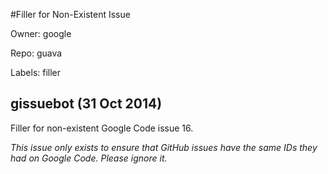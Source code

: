 #Filler for Non-Existent Issue

Owner: google

Repo: guava

Labels: filler 

## gissuebot (31 Oct 2014)

Filler for non-existent Google Code issue 16.

_This issue only exists to ensure that GitHub issues have the same IDs they had on Google Code. Please ignore it._


